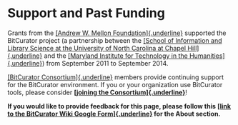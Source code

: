 # **Support and Past Funding**

Grants from the [[Andrew W. Mellon
Foundation]{.underline}](https://www.mellon.org/) supported the
BitCurator project (a partnership between the [[School of Information
and Library Science at the University of North Carolina at Chapel
Hill]{.underline}](https://sils.unc.edu/) and the [[Maryland Institute
for Technology in the Humanities]{.underline}](https://mith.umd.edu/))
from September 2011 to September 2014.

[[BitCurator Consortium]{.underline}](https://bitcuratorconsortium.org/)
members provide continuing support for the BitCurator environment. If
you or your organization use BitCurator tools, please consider
[**[joining the
Consortium]{.underline}**](https://bitcuratorconsortium.org/join)!

**If you would like to provide feedback for this page, please follow
this** **[[link to the BitCurator Wiki Google
Form]{.underline}](https://docs.google.com/forms/d/e/1FAIpQLSf-CPGSFB4809-SZU-ZtqYPFNvSZ2xBbBOfgcRdCdx9bast9A/viewform?usp=sf_link)
for the About section.**
